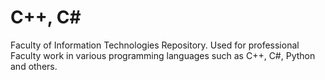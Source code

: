 # C++, C#
Faculty of Information Technologies Repository. Used for professional Faculty work in various programming languages such as C++, C#, Python and others.
